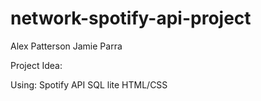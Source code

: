 # network-spotify-api-project

Alex Patterson
Jamie Parra

Project Idea:


Using:
Spotify API
SQL lite
HTML/CSS
